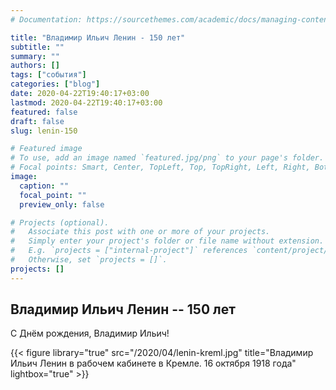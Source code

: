 ```yaml
---
# Documentation: https://sourcethemes.com/academic/docs/managing-content/

title: "Владимир Ильич Ленин - 150 лет"
subtitle: ""
summary: ""
authors: []
tags: ["события"]
categories: ["blog"]
date: 2020-04-22T19:40:17+03:00
lastmod: 2020-04-22T19:40:17+03:00
featured: false
draft: false
slug: lenin-150

# Featured image
# To use, add an image named `featured.jpg/png` to your page's folder.
# Focal points: Smart, Center, TopLeft, Top, TopRight, Left, Right, BottomLeft, Bottom, BottomRight.
image:
  caption: ""
  focal_point: ""
  preview_only: false

# Projects (optional).
#   Associate this post with one or more of your projects.
#   Simply enter your project's folder or file name without extension.
#   E.g. `projects = ["internal-project"]` references `content/project/deep-learning/index.md`.
#   Otherwise, set `projects = []`.
projects: []
---
```


## Владимир Ильич Ленин -- 150 лет

С Днём рождения, Владимир Ильич!

{{< figure library="true" src="/2020/04/lenin-kreml.jpg" title="Владимир Ильич Ленин в рабочем кабинете в Кремле. 16 октября 1918 года" lightbox="true" >}}

<!--more-->
